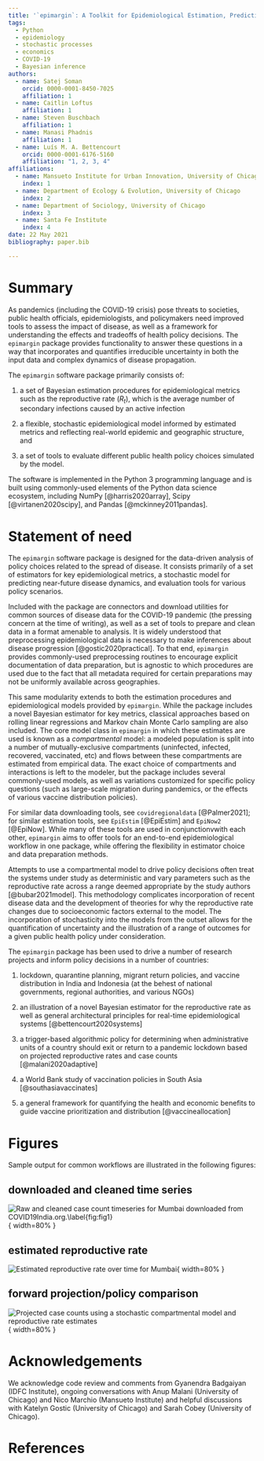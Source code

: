```yaml
---
title: '`epimargin`: A Toolkit for Epidemiological Estimation, Prediction, and Policy Evaluation'
tags:
  - Python
  - epidemiology
  - stochastic processes
  - economics
  - COVID-19
  - Bayesian inference
authors:
  - name: Satej Soman 
    orcid: 0000-0001-8450-7025
    affiliation: 1
  - name: Caitlin Loftus
    affiliation: 1
  - name: Steven Buschbach
    affiliation: 1
  - name: Manasi Phadnis
    affiliation: 1
  - name: Luís M. A. Bettencourt
    orcid: 0000-0001-6176-5160
    affiliation: "1, 2, 3, 4"
affiliations:
  - name: Mansueto Institute for Urban Innovation, University of Chicago
    index: 1
  - name: Department of Ecology & Evolution, University of Chicago
    index: 2
  - name: Department of Sociology, University of Chicago
    index: 3
  - name: Santa Fe Institute
    index: 4
date: 22 May 2021
bibliography: paper.bib

---
```


# Summary
As pandemics (including the COVID-19 crisis) pose threats to societies, public health officials, epidemiologists, and policymakers need improved tools to assess the impact of disease, as well as a framework for understanding the effects and tradeoffs of health policy decisions. The `epimargin` package provides functionality to answer these questions in a way that incorporates and quantifies irreducible uncertainty in both the input data and complex dynamics of disease propagation.  

The `epimargin` software package primarily consists of: 

1. a set of Bayesian estimation procedures for epidemiological metrics such as the reproductive rate ($R_t$), which is the average number of secondary infections caused by an active infection

2. a flexible, stochastic epidemiological model informed by estimated metrics and reflecting real-world epidemic and geographic structure, and 

3. a set of tools to evaluate different public health policy choices simulated by the model.

The software is implemented in the Python 3 programming language and is built using commonly-used elements of the Python data science ecosystem, including NumPy [@harris2020array], Scipy [@virtanen2020scipy], and Pandas [@mckinney2011pandas].

# Statement of need

The `epimargin` software package is designed for the data-driven analysis of policy choices related to the spread of disease. It consists primarily of a set of estimators for key epidemiological metrics, a stochastic model for predicting near-future disease dynamics, and evaluation tools for various policy scenarios. 

Included with the package are connectors and download utilities for common sources of disease data for the COVID-19 pandemic (the pressing concern at the time of writing), as well as a set of tools to prepare and clean data in a format amenable to analysis. It is widely understood that preprocessing epidemiological data is necessary to make inferences about disease progression [@gostic2020practical]. To that end, `epimargin` provides commonly-used preprocessing routines to encourage explicit documentation of data preparation, but is agnostic to which procedures are used due to the fact that all metadata required for certain preparations may not be uniformly available across geographies. 

This same modularity extends to both the estimation procedures and epidemiological models provided by `epimargin`. While the package includes a novel Bayesian estimator for key metrics, classical approaches based on rolling linear regressions and Markov chain Monte Carlo sampling are also included. The core model class in `epimargin` in which these estimates are used is known as a <i>compartmental</i> model: a modeled population is split into a number of mutually-exclusive compartments (uninfected, infected, recovered, vaccinated, etc) and flows between these compartments are estimated from empirical data. The exact choice of compartments and interactions is left to the modeler, but the package includes several commonly-used models, as well as variations customized for specific policy questions (such as large-scale migration during pandemics, or the effects of various vaccine distribution policies).

For similar data downloading tools, see `covidregionaldata` [@Palmer2021]; for similar estimation tools, see `EpiEstim` [@EpiEstim] and `EpiNow2` [@EpiNow]. While many of these tools are used in conjunctionvwith each other, `epimargin` aims to offer tools for an end-to-end epidemiological workflow in one package, while offering the flexibility in estimator choice and data preparation methods.

Attempts to use a compartmental model to drive policy decisions often treat the systems under study as deterministic and vary parameters such as the reproductive rate across a range deemed appropriate by the study authors [@bubar2021model]. This methodology complicates incorporation of recent disease data and the development of theories for why the reproductive rate changes due to socioeconomic factors external to the model. The incorporation of stochasticity into the models from the outset allows for the quantification of uncertainty and the illustration of a range of outcomes for a given public health policy under consideration.

The `epimargin` package has been used to drive a number of research projects and inform policy decisions in a number of countries:

1. lockdown, quarantine planning, migrant return policies, and vaccine distribution in India and Indonesia (at the behest of national governments, regional authorities, and various NGOs)

2. an illustration of a novel Bayesian estimator for the reproductive rate as well as general architectural principles for real-time epidemiological systems [@bettencourt2020systems]

3. a trigger-based algorithmic policy for determining when administrative units of a country should exit or return to a pandemic lockdown based on projected reproductive rates and case counts [@malani2020adaptive]

4. a World Bank study of vaccination policies in South Asia [@southasiavaccinates]

5. a general framework for quantifying the health and economic benefits to guide vaccine prioritization and distribution [@vaccineallocation]


# Figures
Sample output for common workflows are illustrated in the following figures:

## downloaded and cleaned time series
![Raw and cleaned case count timeseries for Mumbai downloaded from COVID19India.org.\label{fig:fig1}](fig_1.png){ width=80% }

## estimated reproductive rate
![Estimated reproductive rate over time for Mumbai](fig_2.png){ width=80% }

## forward projection/policy comparison
![Projected case counts using a stochastic compartmental model and reproductive rate estimates](fig_3.png){ width=80% }

# Acknowledgements

We acknowledge code review and comments from Gyanendra Badgaiyan (IDFC Institute), ongoing conversations with Anup Malani (University of Chicago) and Nico Marchio (Mansueto Institute) and helpful discussions with Katelyn Gostic (University of Chicago) and Sarah Cobey (University of Chicago).

# References 